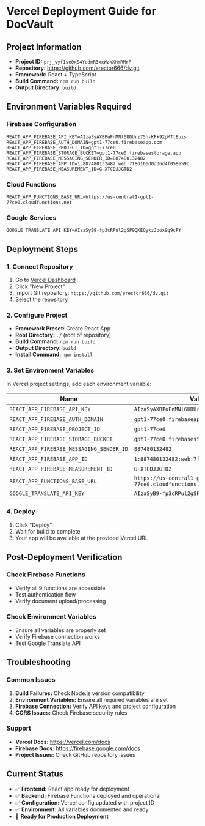 # Vercel Deployment Guide for DocVault

## Project Information

- **Project ID:** `prj_vyf1se0xS4YddmR3xxWzkXHmRMrP`
- **Repository:** https://github.com/erector666/dv.git
- **Framework:** React + TypeScript
- **Build Command:** `npm run build`
- **Output Directory:** `build`

## Environment Variables Required

### Firebase Configuration

```
REACT_APP_FIREBASE_API_KEY=AIzaSyAXBPuFnMNl6UDUrz75h-KFk92pMTtEuis
REACT_APP_FIREBASE_AUTH_DOMAIN=gpt1-77ce0.firebaseapp.com
REACT_APP_FIREBASE_PROJECT_ID=gpt1-77ce0
REACT_APP_FIREBASE_STORAGE_BUCKET=gpt1-77ce0.firebasestorage.app
REACT_APP_FIREBASE_MESSAGING_SENDER_ID=887480132482
REACT_APP_FIREBASE_APP_ID=1:887480132482:web:7f8d166d0d36d4f058e59b
REACT_APP_FIREBASE_MEASUREMENT_ID=G-XTCDJJGTD2
```

### Cloud Functions

```
REACT_APP_FUNCTIONS_BASE_URL=https://us-central1-gpt1-77ce0.cloudfunctions.net
```

### Google Services

```
GOOGLE_TRANSLATE_API_KEY=AIzaSyB9-fp3cRPul2gSP9QKEOykzJoox9q9cFY
```

## Deployment Steps

### 1. Connect Repository

1. Go to [Vercel Dashboard](https://vercel.com/dashboard)
2. Click "New Project"
3. Import Git repository: `https://github.com/erector666/dv.git`
4. Select the repository

### 2. Configure Project

- **Framework Preset:** Create React App
- **Root Directory:** `./` (root of repository)
- **Build Command:** `npm run build`
- **Output Directory:** `build`
- **Install Command:** `npm install`

### 3. Set Environment Variables

In Vercel project settings, add each environment variable:

| Name                                     | Value                                               | Environment |
| ---------------------------------------- | --------------------------------------------------- | ----------- |
| `REACT_APP_FIREBASE_API_KEY`             | `AIzaSyAXBPuFnMNl6UDUrz75h-KFk92pMTtEuis`           | Production  |
| `REACT_APP_FIREBASE_AUTH_DOMAIN`         | `gpt1-77ce0.firebaseapp.com`                        | Production  |
| `REACT_APP_FIREBASE_PROJECT_ID`          | `gpt1-77ce0`                                        | Production  |
| `REACT_APP_FIREBASE_STORAGE_BUCKET`      | `gpt1-77ce0.firebasestorage.app`                    | Production  |
| `REACT_APP_FIREBASE_MESSAGING_SENDER_ID` | `887480132482`                                      | Production  |
| `REACT_APP_FIREBASE_APP_ID`              | `1:887480132482:web:7f8d166d0d36d4f058e59b`         | Production  |
| `REACT_APP_FIREBASE_MEASUREMENT_ID`      | `G-XTCDJJGTD2`                                      | Production  |
| `REACT_APP_FUNCTIONS_BASE_URL`           | `https://us-central1-gpt1-77ce0.cloudfunctions.net` | Production  |
| `GOOGLE_TRANSLATE_API_KEY`               | `AIzaSyB9-fp3cRPul2gSP9QKEOykzJoox9q9cFY`           | Production  |

### 4. Deploy

1. Click "Deploy"
2. Wait for build to complete
3. Your app will be available at the provided Vercel URL

## Post-Deployment Verification

### Check Firebase Functions

- Verify all 9 functions are accessible
- Test authentication flow
- Verify document upload/processing

### Check Environment Variables

- Ensure all variables are properly set
- Verify Firebase connection works
- Test Google Translate API

## Troubleshooting

### Common Issues

1. **Build Failures:** Check Node.js version compatibility
2. **Environment Variables:** Ensure all required variables are set
3. **Firebase Connection:** Verify API keys and project configuration
4. **CORS Issues:** Check Firebase security rules

### Support

- **Vercel Docs:** https://vercel.com/docs
- **Firebase Docs:** https://firebase.google.com/docs
- **Project Issues:** Check GitHub repository issues

## Current Status

- ✅ **Frontend:** React app ready for deployment
- ✅ **Backend:** Firebase Functions deployed and operational
- ✅ **Configuration:** Vercel config updated with project ID
- ✅ **Environment:** All variables documented and ready
- 🚀 **Ready for Production Deployment**

